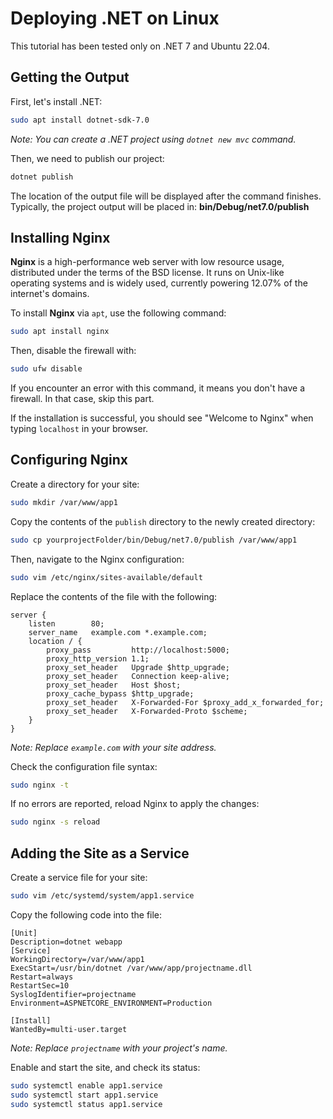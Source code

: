 # Deploying .NET on Linux

This tutorial has been tested only on .NET 7 and Ubuntu 22.04.

## Getting the Output

First, let's install .NET:
```bash
sudo apt install dotnet-sdk-7.0
```
*Note: You can create a .NET project using `dotnet new mvc` command.*

Then, we need to publish our project:
```bash
dotnet publish
```
The location of the output file will be displayed after the command finishes. Typically, the project output will be placed in:
**bin/Debug/net7.0/publish**

## Installing Nginx

**Nginx** is a high-performance web server with low resource usage, distributed under the terms of the BSD license. It runs on Unix-like operating systems and is widely used, currently powering 12.07% of the internet's domains.

To install **Nginx** via `apt`, use the following command:
```bash
sudo apt install nginx
```

Then, disable the firewall with:
```bash
sudo ufw disable
```
If you encounter an error with this command, it means you don't have a firewall. In that case, skip this part.

If the installation is successful, you should see "Welcome to Nginx" when typing `localhost` in your browser.

## Configuring Nginx

Create a directory for your site:
```bash
sudo mkdir /var/www/app1 
```

Copy the contents of the `publish` directory to the newly created directory:
```bash
sudo cp yourprojectFolder/bin/Debug/net7.0/publish /var/www/app1
```

Then, navigate to the Nginx configuration:
```bash
sudo vim /etc/nginx/sites-available/default
```

Replace the contents of the file with the following:
```nginx
server {
    listen        80;
    server_name   example.com *.example.com;
    location / {
        proxy_pass         http://localhost:5000;
        proxy_http_version 1.1;
        proxy_set_header   Upgrade $http_upgrade;
        proxy_set_header   Connection keep-alive;
        proxy_set_header   Host $host;
        proxy_cache_bypass $http_upgrade;
        proxy_set_header   X-Forwarded-For $proxy_add_x_forwarded_for;
        proxy_set_header   X-Forwarded-Proto $scheme;
    }
}
```
*Note: Replace `example.com` with your site address.*

Check the configuration file syntax:
```bash
sudo nginx -t
```

If no errors are reported, reload Nginx to apply the changes:
```bash
sudo nginx -s reload
```

## Adding the Site as a Service

Create a service file for your site:
```bash
sudo vim /etc/systemd/system/app1.service
```

Copy the following code into the file:
```plaintext
[Unit] 
Description=dotnet webapp
[Service] 
WorkingDirectory=/var/www/app1
ExecStart=/usr/bin/dotnet /var/www/app/projectname.dll 
Restart=always
RestartSec=10
SyslogIdentifier=projectname
Environment=ASPNETCORE_ENVIRONMENT=Production
    
[Install]
WantedBy=multi-user.target
```
*Note: Replace `projectname` with your project's name.*

Enable and start the site, and check its status:
```bash
sudo systemctl enable app1.service
sudo systemctl start app1.service
sudo systemctl status app1.service
```

